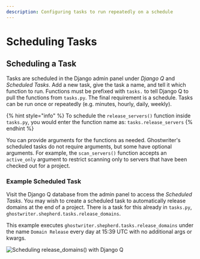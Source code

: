 ```yaml
---
description: Configuring tasks to run repeatedly on a schedule
---
```


# Scheduling Tasks

## Scheduling a Task

Tasks are scheduled in the Django admin panel under _Django Q_ and _Scheduled Tasks_. Add a new task, give the task a name, and tell it which function to run. Functions must be prefixed with `tasks.` to tell Django Q to pull the functions from `tasks.py`. The final requirement is a schedule. Tasks can be run once or repeatedly \(e.g. minutes, hourly, daily, weekly\).

{% hint style="info" %}
To schedule the `release_servers()` function inside `tasks.py`, you would enter the function name as: `tasks.release_servers`
{% endhint %}

You can provide arguments for the functions as needed. Ghostwriter's scheduled tasks do not require arguments, but some have optional arguments. For example, the `scan_servers()` function accepts an `active_only` argument to restrict scanning only to servers that have been checked out for a project.

### Example Scheduled Task

Visit the Django Q database from the admin panel to access the _Scheduled Tasks_. You may wish to create a scheduled task to automatically release domains at the end of a project. There is a task for this already in `tasks.py`, `ghostwriter.shepherd.tasks.release_domains`. 

This example executes `ghostwriter.shepherd.tasks.release_domains` under the name `Domain Release` every day at 15:39 UTC with no additional args or kwargs.

![Scheduling release\_domains\(\) with Django Q](https://github.com/GhostManager/Ghostwriter/raw/master/DOCS/screenshots/scheduled-tasks-domain-release.png)

